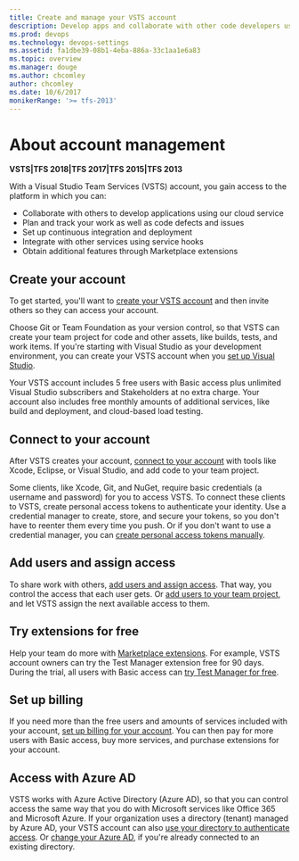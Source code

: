 ```yaml
---
title: Create and manage your VSTS account 
description: Develop apps and collaborate with other code developers using the VSTS integrated cloud service 
ms.prod: devops
ms.technology: devops-settings
ms.assetid: fa1dbe39-08b1-4eba-886a-33c1aa1e6a83
ms.topic: overview
ms.manager: douge
ms.author: chcomley
author: chcomley
ms.date: 10/6/2017
monikerRange: '>= tfs-2013'
---
```



# About account management

**VSTS|TFS 2018|TFS 2017|TFS 2015|TFS 2013**

With a Visual Studio Team Services (VSTS) account, you gain access to the platform in which you can:

* Collaborate with others to develop applications using our cloud service
* Plan and track your work as well as code defects and issues
* Set up continuous integration and deployment
* Integrate with other services using service hooks
* Obtain additional features through Marketplace extensions

## Create your account

To get started, you'll want to [create your VSTS account](create-account-msa-or-work-student.md) and then invite others so they can access your account.

Choose Git or Team Foundation as your version control,
so that VSTS can create your team project for code and other assets,
like builds, tests, and work items. If you're starting with Visual Studio
as your development environment, you can create your VSTS account when you
[set up Visual Studio](set-up-vs.md).

Your VSTS account includes 5 free users
with Basic access plus unlimited Visual Studio
subscribers and Stakeholders at no extra charge.
Your account also includes free monthly amounts
of additional services, like build and deployment,
and cloud-based load testing.

## Connect to your account

After VSTS creates your account,
[connect to your account](../user-guide/connect-team-projects.md)
with tools like Xcode, Eclipse, or Visual Studio,
and add code to your team project.

Some clients, like Xcode, Git, and NuGet, require basic credentials
(a username and password) for you to access VSTS.
To connect these clients to VSTS,
create personal access tokens to authenticate your identity.
Use a credential manager to create, store, and secure your tokens,
so you don't have to reenter them every time you push.
Or if you don't want to use a credential manager, you can
[create personal access tokens manually](use-personal-access-tokens-to-authenticate.md).

## Add users and assign access

To share work with others,
[add users and assign access](add-account-users-assign-access-levels.md).
That way, you control the access that each user gets.
Or [add users to your team project](add-team-members-vs.md),
and let VSTS assign the next available access to them.

## Try extensions for free

Help your team do more with [Marketplace extensions](https://marketplace.visualstudio.com/).
For example, VSTS account owners can
try the Test Manager extension free for 90 days.
During the trial, all users with Basic access can
[try Test Manager for free](../billing/try-additional-features-vs.md).

## Set up billing

If you need more than the free users and amounts
of services included with your account,
[set up billing for your account](../billing/set-up-billing-for-your-account-vs.md).
You can then pay for more users with Basic access,
buy more services, and purchase extensions for your account.

## Access with Azure AD

VSTS works with Azure Active Directory (Azure AD),
so that you can control access the same way that you do
with Microsoft services like Office 365 and Microsoft Azure.
If your organization uses a directory (tenant) managed by Azure AD,
your VSTS account can also
[use your directory to authenticate access](access-with-azure-ad.md).
Or [change your Azure AD](change-azure-active-directory-vsts-account.md),
if you're already connected to an existing directory.
